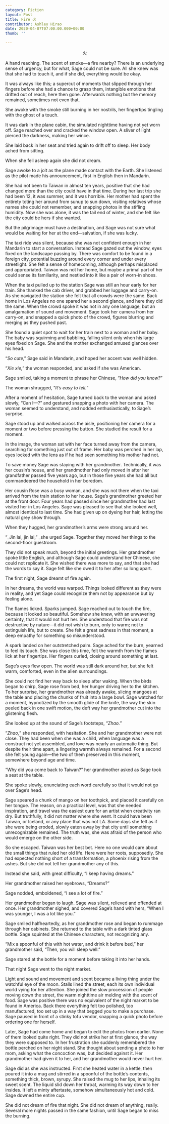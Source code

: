 ```yaml
---
category: Fiction
layout: Post
title: Fire 火
contributor: Ashley Hirao
date: 2020-04-07T07:00:00.000+00:00
thumb: ''

---
```

<center>火</center>

A hand reaching. The scent of smoke—a fire nearby? There is an underlying sense of urgency, but for what, Sage could not be sure. All she knew was that she had to touch it, and if she did, everything would be okay.

It was always like this; a supercut of moments that slipped through her fingers before she had a chance to grasp them, intangible emotions that drifted out of reach, here then gone. Afterwards nothing but the memory remained, sometimes not even that.

She awoke with the smoke still burning in her nostrils, her fingertips tingling with the ghost of a touch.

It was dark in the plane cabin, the simulated nighttime having not yet worn off. Sage reached over and cracked the window open. A sliver of light pierced the darkness, making her wince.

She laid back in her seat and tried again to drift off to sleep. Her body ached from sitting.

When she fell asleep again she did not dream.

Sage awoke to a jolt as the plane made contact with the Earth. She listened as the pilot made his announcement, first in English then in Mandarin.

She had not been to Taiwan in almost ten years, positive that she had changed more than the city could have in that time. During her last trip she had been 12, it was summer, and it was horrible. Her mother had spent the entirety toting her around from sunup to sun down, visiting relatives whose names she could not remember, and snapping photos in the stifling humidity. Now she was alone, it was the tail end of winter, and she felt like the city could be hers if she wanted.

But the pilgrimage must have a destination, and Sage was not sure what would be waiting for her at the end—salvation, if she was lucky.

The taxi ride was silent, because she was not confident enough in her Mandarin to start a conversation. Instead Sage gazed out the window, eyes fixed on the landscape passing by. There was comfort to be found in a foreign city, potential buzzing around every corner and under every streetlight. She felt a sense of homecoming, although perhaps misplaced and appropriated. Taiwan was not her home, but maybe a primal part of her could sense its familiarity, and nestled into it like a pair of worn-in shoes.

When the taxi pulled up to the station Sage was still an hour early for her train. She thanked the cab driver, and grabbed her luggage and carry-on. As she navigated the station she felt that all crowds were the same. Back home in Los Angeles no one spared her a second glance, and here they did the same. When the crowd spoke it was not in any one language, but an amalgamation of sound and movement. Sage took her camera from her carry-on, and snapped a quick photo of the crowd, figures blurring and merging as they pushed past.

She found a quiet spot to wait for her train next to a woman and her baby. The baby was squirming and babbling, falling silent only when his large eyes fixed on Sage. She and the mother exchanged amused glances over his head.

“​_So cute​_,” Sage said in Mandarin, and hoped her accent was well hidden.

“​_Xie xie,​_” the woman responded, and asked if she was American.

Sage smiled, taking a moment to phrase her Chinese, “​_How did you know?​_”

The woman shrugged, “​_It’s easy to tell.​_”

After a moment of hesitation, Sage turned back to the woman and asked slowly, “Can I—?” and gestured snapping a photo with her camera. The woman seemed to understand, and nodded enthusiastically, to Sage’s surprise.

Sage stood up and walked across the aisle, positioning her camera for a moment or two before pressing the button. She studied the result for a moment.

In the image, the woman sat with her face turned away from the camera, searching for something just out of frame. Her baby was perched in her lap, eyes locked with the lens as if he had seen something his mother had not.

To save money Sage was staying with her grandmother. Technically, it was her cousin’s house, and her grandmother had only moved in after her grandfather passed five years ago, but in those five years she had all but commandeered the household in her boredom.

Her cousin Rose was a busy woman, and she was not there when the taxi arrived from the train station to her house. Sage’s grandmother greeted her at the front door. Four years had passed since her grandmother had last visited her in Los Angeles. Sage was pleased to see that she looked well, almost identical to last time. She had given up on dyeing her hair, letting the natural grey show through.

When they hugged, her grandmother’s arms were strong around her.

“​_Jin lai, jin lai,” ​_she urged Sage. Together they moved her things to the second-floor guestroom.

They did not speak much, beyond the initial greetings. Her grandmother spoke little English, and although Sage could understand her Chinese, she could not replicate it. She wished there was more to say, and that she had the words to say it. Sage felt like she owed it to her after so long apart.

The first night, Sage dreamt of fire again.

In her dreams, the world was warped. Things looked different as they were in reality, and yet Sage could recognize them not by appearance but by feeling alone.

The flames licked. Sparks jumped. Sage reached out to touch the fire, because it looked so beautiful. Somehow she knew, with an unwavering certainty, that it would not hurt her. She understood that fire was not destructive by nature—it did not wish to burn, only to warm; not to extinguish life, but to create. She felt a great sadness in that moment, a deep empathy for something so misunderstood.

A spark landed on her outstretched palm. Sage ached for the burn, yearned to feel its touch. She was close this time, felt the warmth from the flames lick at her fingertips. Her fingers curled, closing around something at last.

Sage’s eyes flew open. The world was still dark around her, but she felt warm, comforted, even in the alien surroundings.

She could not find her way back to sleep after waking. When the birds began to chirp, Sage rose from bed, her hunger driving her to the kitchen. To her surprise, her grandmother was already awake, slicing mangoes at the table and placing the chunks of fruit into a large bowl. Sage watched for a moment, hypnotized by the smooth glide of the knife, the way the skin peeled back in one swift motion, the deft way her grandmother cut into the glistening flesh.

She looked up at the sound of Sage’s footsteps, “​_Zhao.​_”

“​_Zhao,​_” she responded, with hesitation. She and her grandmother were not close. They had been when she was a child, when language was a construct not yet assembled, and love was nearly an automatic thing. But despite their time apart, a lingering warmth always remained. For a second she felt young again—the two of them preserved in this moment, somewhere beyond age and time.

“Why did you come back to Taiwan?” her grandmother asked as Sage took a seat at the table.

She spoke slowly, enunciating each word carefully so that it would not go over Sage’s head.

Sage speared a chunk of mango on her toothpick, and placed it carefully on her tongue. The reason, on a practical level, was that she needed inspiration, and travel was the easiest cure for an artist when creativity ran dry. But truthfully, it did not matter where she went. It could have been Taiwan, or Iceland, or any place that was not LA. Some days she felt as if she were being eroded, slowly eaten away by that city until something unrecognizable remained. The truth was, she was afraid of the person who would emerge on the other side.

So she escaped. Taiwan was her best bet. Here no one would care about the small things that ruled her old life. Here were her roots, supposedly. She had expected nothing short of a transformation, a phoenix rising from the ashes. But she did not tell her grandmother any of this.

Instead she said, with great difficulty, “I keep having dreams.”

Her grandmother raised her eyebrows, “Dreams?”

Sage nodded, emboldened, “I see a lot of fire.”

Her grandmother began to laugh. Sage was silent, relieved and offended at once. Her grandmother sighed, and covered Sage’s hand with hers, “When I was younger, I was a lot like you.”

Sage smiled halfheartedly, as her grandmother rose and began to rummage through her cabinets. She returned to the table with a dark tinted glass bottle. Sage squinted at the Chinese characters, not recognizing any.

“Mix a spoonful of this with hot water, and drink it before bed,” her grandmother said, “Then, you will sleep well.”

Sage stared at the bottle for a moment before taking it into her hands.

That night Sage went to the night market.

Light and sound and movement and scent became a living thing under the watchful eye of the moon. Stalls lined the street, each its own individual world vying for her attention. She joined the slow procession of people moving down the street, the warm nighttime air melding with the scent of food. Sage was positive there was no equivalent of the night market to be found in America. Back there everything felt too polished, too manufactured, too set up in a way that begged you to make a purchase. Sage paused in front of a stinky tofu vendor, snapping a quick photo before ordering one for herself.

Later, Sage had come home and began to edit the photos from earlier. None of them looked quite right. They did not strike her at first glance, the way they were supposed to. In her frustration she suddenly remembered the bottle perched on her night stand. She thought about sending a photo to her mom, asking what the concoction was, but decided against it. Her grandmother had given it to her, and her grandmother would never hurt her.

Sage did as she was instructed. First she heated water in a kettle, then poured it into a mug and stirred in a spoonful of the bottle’s contents, something thick, brown, syrupy. She raised the mug to her lips, inhaling its sweet scent. The liquid slid down her throat, warming its way down to her insides. It left a minty aftertaste, somehow simultaneously hot and cold. Sage downed the entire cup.

She did not dream of fire that night. She did not dream of anything, really. Several more nights passed in the same fashion, until Sage began to miss the burning.